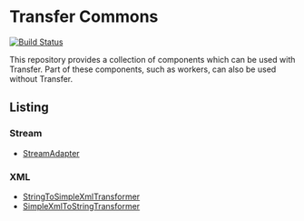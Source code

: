 Transfer Commons
================

[![Build Status](https://travis-ci.org/transfer-framework/commons.svg)](https://travis-ci.org/transfer-framework/commons)

This repository provides a collection of components which can be used with Transfer. Part of these components, such as 
workers, can also be used without Transfer.

Listing
-------

### Stream

* [StreamAdapter](src/Transfer/Commons/Stream#streamadapter)

### XML

* [StringToSimpleXmlTransformer](src/Transfer/Commons/Xml#stringtosimplexmltransformer)
* [SimpleXmlToStringTransformer](src/Transfer/Commons/Xml#simplexmltostringtransformer)
